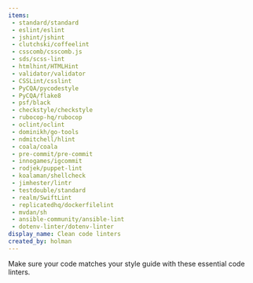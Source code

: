 ```yaml
---
items:
 - standard/standard
 - eslint/eslint
 - jshint/jshint
 - clutchski/coffeelint
 - csscomb/csscomb.js
 - sds/scss-lint
 - htmlhint/HTMLHint
 - validator/validator
 - CSSLint/csslint
 - PyCQA/pycodestyle
 - PyCQA/flake8
 - psf/black
 - checkstyle/checkstyle
 - rubocop-hq/rubocop
 - oclint/oclint
 - dominikh/go-tools
 - ndmitchell/hlint
 - coala/coala
 - pre-commit/pre-commit
 - innogames/igcommit
 - rodjek/puppet-lint
 - koalaman/shellcheck
 - jimhester/lintr
 - testdouble/standard
 - realm/SwiftLint
 - replicatedhq/dockerfilelint
 - mvdan/sh
 - ansible-community/ansible-lint
 - dotenv-linter/dotenv-linter
display_name: Clean code linters
created_by: holman
---
```

Make sure your code matches your style guide with these essential code linters.

